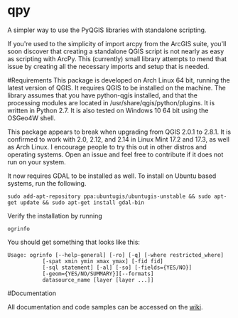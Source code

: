 # qpy
A simpler way to use the PyQGIS libraries with standalone scripting.

If you're used to the simplicity of import arcpy from the ArcGIS suite, you'll soon discover that creating a standalone QGIS script is not nearly as easy as scripting with ArcPy. This (currently) small library attempts to mend that issue by creating all the necessary imports and setup that is needed. 

#Requirements
This package is developed on Arch Linux 64 bit, running the latest version of QGIS. It requires QGIS to be installed on the machine. The library assumes that you have python-qgis installed, and that the processing modules are located in /usr/share/qgis/python/plugins. It is written in Python 2.7. It is also tested on Windows 10 64 bit using the OSGeo4W shell.

This package appears to break when upgrading from QGIS 2.0.1 to 2.8.1. It is confirmed to work with 2.0, 2.12, and 2.14 in Linux Mint 17.2 and 17.3, as well as Arch Linux. I encourage people to try this out in other distros and operating systems. Open an issue and feel free to contribute if it does not run on your system.

It now requires GDAL to be installed as well. To install on Ubuntu based systems, run the following.

	sudo add-apt-repository ppa:ubuntugis/ubuntugis-unstable && sudo apt-get update && sudo apt-get install gdal-bin

Verify the installation by running

	ogrinfo

You should get something that looks like this:

	Usage: ogrinfo [--help-general] [-ro] [-q] [-where restricted_where]
		       [-spat xmin ymin xmax ymax] [-fid fid]
		       [-sql statement] [-al] [-so] [-fields={YES/NO}]
		       [-geom={YES/NO/SUMMARY}][--formats]
		       datasource_name [layer [layer ...]]

#Documentation

All documentation and code samples can be accessed on the [wiki](https://github.com/mcvittal/qpy/wiki).
